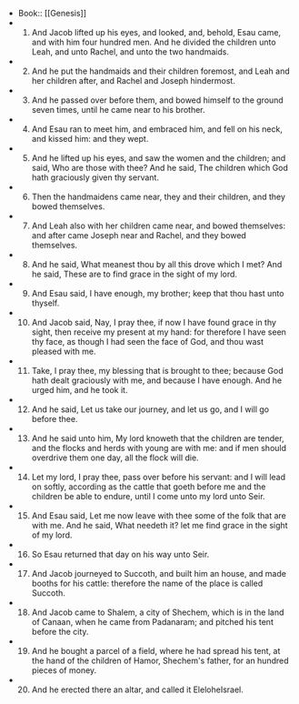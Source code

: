 - Book:: [[Genesis]]
- 1. And Jacob lifted up his eyes, and looked, and, behold, Esau came, and with him four hundred men. And he divided the children unto Leah, and unto Rachel, and unto the two handmaids.
- 2. And he put the handmaids and their children foremost, and Leah and her children after, and Rachel and Joseph hindermost.
- 3. And he passed over before them, and bowed himself to the ground seven times, until he came near to his brother.
- 4. And Esau ran to meet him, and embraced him, and fell on his neck, and kissed him: and they wept.
- 5. And he lifted up his eyes, and saw the women and the children; and said, Who are those with thee? And he said, The children which God hath graciously given thy servant.
- 6. Then the handmaidens came near, they and their children, and they bowed themselves.
- 7. And Leah also with her children came near, and bowed themselves: and after came Joseph near and Rachel, and they bowed themselves.
- 8. And he said, What meanest thou by all this drove which I met? And he said, These are to find grace in the sight of my lord.
- 9. And Esau said, I have enough, my brother; keep that thou hast unto thyself.
- 10. And Jacob said, Nay, I pray thee, if now I have found grace in thy sight, then receive my present at my hand: for therefore I have seen thy face, as though I had seen the face of God, and thou wast pleased with me.
- 11. Take, I pray thee, my blessing that is brought to thee; because God hath dealt graciously with me, and because I have enough. And he urged him, and he took it.
- 12. And he said, Let us take our journey, and let us go, and I will go before thee.
- 13. And he said unto him, My lord knoweth that the children are tender, and the flocks and herds with young are with me: and if men should overdrive them one day, all the flock will die.
- 14. Let my lord, I pray thee, pass over before his servant: and I will lead on softly, according as the cattle that goeth before me and the children be able to endure, until I come unto my lord unto Seir.
- 15. And Esau said, Let me now leave with thee some of the folk that are with me. And he said, What needeth it? let me find grace in the sight of my lord.
- 16. So Esau returned that day on his way unto Seir.
- 17. And Jacob journeyed to Succoth, and built him an house, and made booths for his cattle: therefore the name of the place is called Succoth.
- 18. And Jacob came to Shalem, a city of Shechem, which is in the land of Canaan, when he came from Padanaram; and pitched his tent before the city.
- 19. And he bought a parcel of a field, where he had spread his tent, at the hand of the children of Hamor, Shechem's father, for an hundred pieces of money.
- 20. And he erected there an altar, and called it EleloheIsrael.
